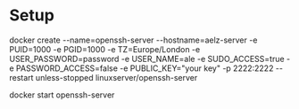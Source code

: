 
# Setup

docker create --name=openssh-server  --hostname=aelz-server -e PUID=1000 -e PGID=1000   -e TZ=Europe/London -e USER_PASSWORD=password -e USER_NAME=ale -e SUDO_ACCESS=true -e PASSWORD_ACCESS=false -e PUBLIC_KEY="your key"  -p 2222:2222  --restart unless-stopped linuxserver/openssh-server

docker start openssh-server

